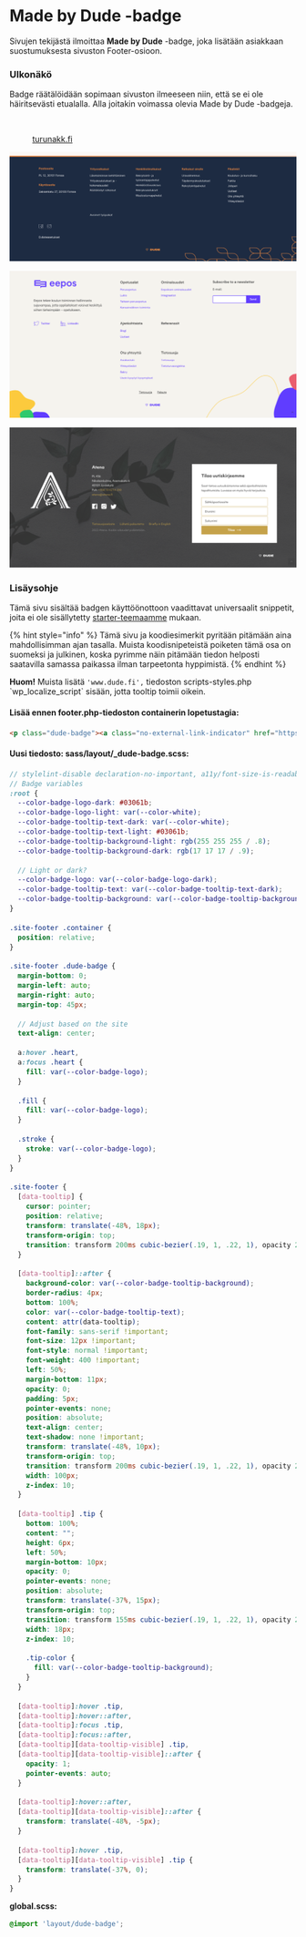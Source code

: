 # Made by Dude -badge

Sivujen tekijästä ilmoittaa **Made by Dude** -badge, joka lisätään asiakkaan suostumuksesta sivuston Footer-osioon.

### Ulkonäkö

Badge räätälöidään sopimaan sivuston ilmeeseen niin, että se ei ole häiritsevästi etualalla. Alla joitakin voimassa olevia Made by Dude -badgeja.

<figure><img src="../.gitbook/assets/2023-04-19 at 11.17.06 - Plum Harrier.gif" alt=""><figcaption><p><a href="https://turunakk.fi">turunakk.fi</a></p></figcaption></figure>

![faktia.fi](../.gitbook/assets/Screen-Shot-2022-04-12-14-11-51.72.png)

![eepos.fi](../.gitbook/assets/Screen-Shot-2022-04-12-14-07-19.15.png)

![atena.fi](../.gitbook/assets/Screen-Shot-2022-04-12-14-07-51.62.png)

### Lisäysohje

Tämä sivu sisältää badgen käyttöönottoon vaadittavat universaalit snippetit, joita ei ole sisällytetty [starter-teemaamme](https://github.com/digitoimistodude/air-light) mukaan.

{% hint style="info" %}
Tämä sivu ja koodiesimerkit pyritään pitämään aina mahdollisimman ajan tasalla. Muista koodisnipeteistä poiketen tämä osa on suomeksi ja julkinen, koska pyrimme näin pitämään tiedon helposti saatavilla samassa paikassa ilman tarpeetonta hyppimistä.
{% endhint %}

**Huom!** Muista lisätä `'www.dude.fi',` tiedoston scripts-styles.php \`wp\_localize\_script\` sisään, jotta tooltip toimii oikein.

#### **Lisää ennen footer.php-tiedoston containerin lopetustagia:**

```html
<p class="dude-badge"><a class="no-external-link-indicator" href="https://www.dude.fi" data-tooltip="Sivut toteuttanut" aria-label="Sivut toteuttanut Digitoimisto Dude Oy, siirry ulkoiselle sivustolle dude.fi"><svg aria-hidden="true" class="tip" width="36" height="12" viewBox="0 0 36 12"><path class="tip-color" transform="rotate(0)" d="M2.658, .000 C-13.615, .000 50.938, .000 34.662, .000 C28.662, .000 23.035, 12.002 18.660, 12.002 C14.285, 12.002 8.594, .000 2.658, .000 Z"></path></svg><svg width="85" height="17" viewBox="0 0 85 17"><g fill="transparent" class="heart" fill-rule="evenodd"><path d="M7.5 13.963L2.192 8.412a3.152 3.152 0 01-.59-3.634h0a3.166 3.166 0 012.312-1.7 3.133 3.133 0 012.72.882l.866.803.867-.803a3.133 3.133 0 012.718-.882 3.167 3.167 0 012.312 1.7h0a3.153 3.153 0 01-.589 3.634L7.5 13.962z" class="stroke" stroke="#03061b" stroke-linecap="round" stroke-linejoin="round" stroke-width="1.5"/><path class="fill" fill="#03061b" d="M50.696 8.166c0 .943-.338 2.782-2.601 2.782-2.278 0-2.618-1.84-2.618-2.782V3h-4.34v5.455c0 3.472 2.6 5.545 6.958 5.545 4.346 0 6.942-2.073 6.942-5.545V3h-4.34v5.166zM85 6.052V3H71.717v11H85v-3.052h-9.073v-1.22h7.543V7.271h-7.543V6.052zM33.14 10.948h-2.894V6.057h2.895c1.498 0 2.543 1.146 2.543 2.443 0 1.314-1.045 2.448-2.543 2.448zM34.179 3H26v11h8.178c2.832 0 5.723-2.196 5.723-5.5 0-3.324-2.891-5.5-5.723-5.5zM63.722 10.948h-2.895V6.057h2.895c1.499 0 2.543 1.146 2.543 2.443 0 1.314-1.044 2.448-2.543 2.448zM64.76 3h-8.178v11h8.178c2.832 0 5.723-2.196 5.723-5.5 0-3.324-2.891-5.5-5.723-5.5z"/></g></svg></a></p>
```

#### **Uusi tiedosto: sass/layout/\_dude-badge.scss:**

```scss
// stylelint-disable declaration-no-important, a11y/font-size-is-readable
// Badge variables
:root {
  --color-badge-logo-dark: #03061b;
  --color-badge-logo-light: var(--color-white);
  --color-badge-tooltip-text-dark: var(--color-white);
  --color-badge-tooltip-text-light: #03061b;
  --color-badge-tooltip-background-light: rgb(255 255 255 / .8);
  --color-badge-tooltip-background-dark: rgb(17 17 17 / .9);

  // Light or dark?
  --color-badge-logo: var(--color-badge-logo-dark);
  --color-badge-tooltip-text: var(--color-badge-tooltip-text-dark);
  --color-badge-tooltip-background: var(--color-badge-tooltip-background-dark);
}

.site-footer .container {
  position: relative;
}

.site-footer .dude-badge {
  margin-bottom: 0;
  margin-left: auto;
  margin-right: auto;
  margin-top: 45px;

  // Adjust based on the site
  text-align: center;

  a:hover .heart,
  a:focus .heart {
    fill: var(--color-badge-logo);
  }

  .fill {
    fill: var(--color-badge-logo);
  }

  .stroke {
    stroke: var(--color-badge-logo);
  }
}

.site-footer {
  [data-tooltip] {
    cursor: pointer;
    position: relative;
    transform: translate(-48%, 18px);
    transform-origin: top;
    transition: transform 200ms cubic-bezier(.19, 1, .22, 1), opacity 200ms cubic-bezier(.19, 1, .22, 1);
  }

  [data-tooltip]::after {
    background-color: var(--color-badge-tooltip-background);
    border-radius: 4px;
    bottom: 100%;
    color: var(--color-badge-tooltip-text);
    content: attr(data-tooltip);
    font-family: sans-serif !important;
    font-size: 12px !important;
    font-style: normal !important;
    font-weight: 400 !important;
    left: 50%;
    margin-bottom: 11px;
    opacity: 0;
    padding: 5px;
    pointer-events: none;
    position: absolute;
    text-align: center;
    text-shadow: none !important;
    transform: translate(-48%, 10px);
    transform-origin: top;
    transition: transform 200ms cubic-bezier(.19, 1, .22, 1), opacity 200ms cubic-bezier(.19, 1, .22, 1);
    width: 100px;
    z-index: 10;
  }

  [data-tooltip] .tip {
    bottom: 100%;
    content: "";
    height: 6px;
    left: 50%;
    margin-bottom: 10px;
    opacity: 0;
    pointer-events: none;
    position: absolute;
    transform: translate(-37%, 15px);
    transform-origin: top;
    transition: transform 155ms cubic-bezier(.19, 1, .22, 1), opacity 200ms cubic-bezier(.19, 1, .22, 1);
    width: 18px;
    z-index: 10;

    .tip-color {
      fill: var(--color-badge-tooltip-background);
    }
  }

  [data-tooltip]:hover .tip,
  [data-tooltip]:hover::after,
  [data-tooltip]:focus .tip,
  [data-tooltip]:focus::after,
  [data-tooltip][data-tooltip-visible] .tip,
  [data-tooltip][data-tooltip-visible]::after {
    opacity: 1;
    pointer-events: auto;
  }

  [data-tooltip]:hover::after,
  [data-tooltip][data-tooltip-visible]::after {
    transform: translate(-48%, -5px);
  }

  [data-tooltip]:hover .tip,
  [data-tooltip][data-tooltip-visible] .tip {
    transform: translate(-37%, 0);
  }
}
```

**global.scss:**

```scss
@import 'layout/dude-badge';
```
